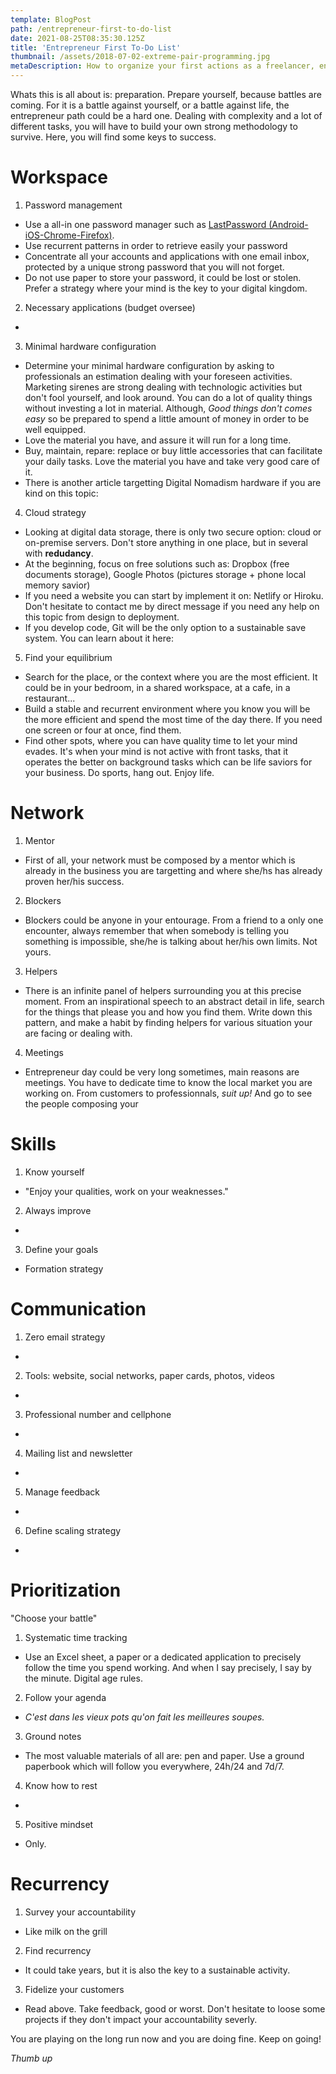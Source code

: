 ```yaml
---
template: BlogPost
path: /entrepreneur-first-to-do-list
date: 2021-08-25T08:35:30.125Z
title: 'Entrepreneur First To-Do List'
thumbnail: /assets/2018-07-02-extreme-pair-programming.jpg
metaDescription: How to organize your first actions as a freelancer, entrepreneur, web designer etc. also valuable for employees having to deal with informatic tools in their daily tasks.
---
```


<!-- Targets/Reviewers:
Antoine Andrieu
Paolo Carone
Lena Carrau -->

Whats this is all about is: preparation. Prepare yourself, because battles are coming. For it is a battle against yourself, or a battle against life, the entrepreneur path could be a hard one. Dealing with complexity and a lot of different tasks, you will have to build your own strong methodology to survive. Here, you will find some keys to success.

# Workspace

1. Password management
- Use a all-in one password manager such as [LastPassword (Android-iOS-Chrome-Firefox)](). 
- Use recurrent patterns in order to retrieve easily your password
- Concentrate all your accounts and applications with one email inbox, protected by a unique strong password that you will not forget.
- Do not use paper to store your password, it could be lost or stolen. Prefer a strategy where your mind is the key to your digital kingdom.
2. Necessary applications (budget oversee)
-  
3. Minimal hardware configuration
- Determine your minimal hardware configuration by asking to professionals an estimation dealing with your foreseen activities. Marketing sirenes are strong dealing with technologic activities but don't fool yourself, and look around. You can do a lot of quality things without investing a lot in material. Although, *Good things don't comes easy* so be prepared to spend a little amount of money in order to be well equipped.
- Love the material you have, and assure it will run for a long time.
- Buy, maintain, repare: replace or buy little accessories that can facilitate your daily tasks. Love the material you have and take very good care of it.
- There is another article targetting Digital Nomadism hardware if you are kind on this topic: []()
4. Cloud strategy
- Looking at digital data storage, there is only two secure option: cloud or on-premise servers. Don't store anything in one place, but in several with **redudancy**. 
- At the beginning, focus on free solutions such as: Dropbox (free documents storage), Google Photos (pictures storage + phone local memory savior)
- If you need a website you can start by implement it on: Netlify or Hiroku. Don't hesitate to contact me by direct message if you need any help on this topic from design to deployment.
- If you develop code, Git will be the only option to a sustainable save system. You can learn about it here: []()
5. Find your equilibrium
- Search for the place, or the context where you are the most efficient. It could be in your bedroom, in a shared workspace, at a cafe, in a restaurant...
- Build a stable and recurrent environment where you know you will be the more efficient and spend the most time of the day there. If you need one screen or four at once, find them.
- Find other spots, where you can have quality time to let your mind evades. It's when your mind is not active with front tasks, that it operates the better on background tasks which can be life saviors for your business. Do sports, hang out. Enjoy life.

# Network

1. Mentor
- First of all, your network must be composed by a mentor which is already in the business you are targetting and where she/hs has already proven her/his success. 
2. Blockers
- Blockers could be anyone in your entourage. From a friend to a only one encounter, always remember that when somebody is telling you something is impossible, she/he is talking about her/his own limits. Not yours.
3. Helpers
- There is an infinite panel of helpers surrounding you at this precise moment. From an inspirational speech to an abstract detail in life, search for the things that please you and how you find them. Write down this pattern, and make a habit by finding helpers for various situation your are facing or dealing with.
4. Meetings
- Entrepreneur day could be very long sometimes, main reasons are meetings. You have to dedicate time to know the local market you are working on. From customers to professionnals, *suit up!* And go to see the people composing your 

# Skills

1. Know yourself
- "Enjoy your qualities, work on your weaknesses."
2. Always improve
- 
3. Define your goals
- Formation strategy

# Communication

1. Zero email strategy
- 
2. Tools: website, social networks, paper cards, photos, videos
- 
3. Professional number and cellphone
- 
4. Mailing list and newsletter
- 
5. Manage feedback
- 
6. Define scaling strategy
- 

# Prioritization

"Choose your battle"

1. Systematic time tracking
- Use an Excel sheet, a paper or a dedicated application to precisely follow the time you spend working. And when I say precisely, I say by the minute. Digital age rules.
2. Follow your agenda
- *C'est dans les vieux pots qu'on fait les meilleures soupes.* 
3. Ground notes
- The most valuable materials of all are: pen and paper. Use a ground paperbook which will follow you everywhere, 24h/24 and 7d/7.
4. Know how to rest
- 
5. Positive mindset
- Only.

# Recurrency

1. Survey your accountability
- Like milk on the grill
2. Find recurrency
- It could take years, but it is also the key to a sustainable activity.
3. Fidelize your customers
- Read above. Take feedback, good or worst. Don't hesitate to loose some projects if they don't impact your accountability severly. 

You are playing on the long run now and you are doing fine. Keep on going!

*Thumb up*